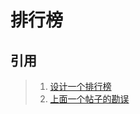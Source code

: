 # 排行榜

## 引用
>1. [设计一个排行榜](https://mp.weixin.qq.com/s/Y4ruw9T5mMLJuCOpoBfWvA)
>1. [上面一个帖子的勘误](https://mp.weixin.qq.com/s/2p84utXldMaeR4wU5guK1Q)